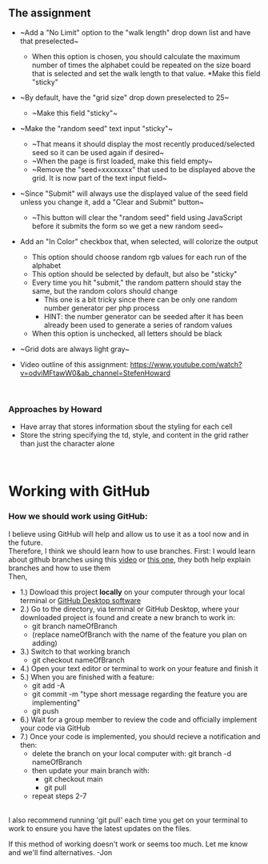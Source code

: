 ## The assignment

* ~Add a "No Limit" option to the "walk length" drop down list and have that preselected~
    * When this option is chosen, you should calculate the maximum number of times the alphabet could be repeated on the size board that is selected and set the walk length to that value.
    *Make this field "sticky"

* ~By default, have the "grid size" drop down preselected to 25~
    * ~Make this field "sticky"~

* ~Make the "random seed" text input "sticky"~
    * ~That means it should display the most recently produced/selected seed so it can be used again if desired~
    * ~When the page is first loaded, make this field empty~
    * ~Remove the "seed=xxxxxxxx" that used to be displayed above the grid. It is now part of the text input field~

* ~Since "Submit" will always use the displayed value of the seed field unless you change it, add a "Clear and Submit" button~
    * ~This button will clear the "random seed" field using JavaScript before it submits the form so we get a new random seed~

* Add an "In Color" checkbox that, when selected, will colorize the output
    * This option should choose random rgb values for each run of the alphabet
    * This option should be selected by default, but also be "sticky"
    * Every time you hit "submit," the random pattern should stay the same, but the random colors should change
        * This one is a bit tricky since there can be only one random number generator per php process
        * HINT: the number generator can be seeded after it has been already been used to generate a series of random values
    * When this option is unchecked, all letters should be black
* ~Grid dots are always light gray~
* Video outline of this assignment: https://www.youtube.com/watch?v=odviMFtawW0&ab_channel=StefenHoward
<br>

### Approaches by Howard
* Have array that stores information sbout the styling for each cell
* Store the string specifying the td, style, and content in the grid rather than just the character alone
<br>

# Working with GitHub
### How we should work using GitHub:
I believe using GitHub will help and allow us to use it as a tool now and in the future. <br>
Therefore, I think we should learn how to use branches.
First: I would learn about github branches using this [video](https://www.youtube.com/clip/Ugkxxgn68sIypKs7OcqaAXbsZbi_JItcGrhf) or [this one](https://youtu.be/JTE2Fn_sCZs?t=72), they both help explain branches and how to use them
<br>
Then,
   * 1.) Dowload this project **locally** on your computer through your local terminal or [GitHub Desktop software](https://desktop.github.com/)
   * 2.) Go to the directory, via terminal or GitHub Desktop, where your downloaded project is found and create a new branch to work in:
      * git branch nameOfBranch
      * (replace nameOfBranch with the name of the feature you plan on adding)
   * 3.) Switch to that working branch
      * git checkout nameOfBranch
   * 4.) Open your text editor or terminal to work on your feature and finish it
   * 5.) When you are finished with a feature:
      * git add -A
      * git commit -m "type short message regarding the feature you are implementing"
      * git push
   * 6.) Wait for a group member to review the code and officially implement your code via GitHub
   * 7.) Once your code is implemented, you should recieve a notification and then:
      * delete the branch on your local computer with: git branch -d nameOfBranch
      * then update your main branch with: 
         * git checkout main  
         * git pull
      * repeat steps 2-7
<br> 
I also recommend running 'git pull' each time you get on your terminal to work to ensure you have the latest updates on the files.
<br>

If this method of working doesn't work or seems too much. Let me know and we'll find alternatives. -Jon
